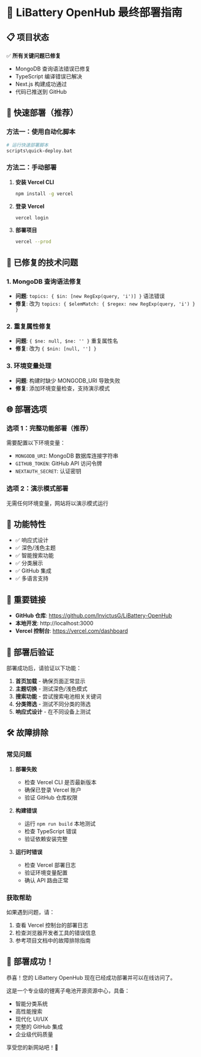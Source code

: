 # 🚀 LiBattery OpenHub 最终部署指南

## 📋 项目状态

✅ **所有关键问题已修复**
- MongoDB 查询语法错误已修复
- TypeScript 编译错误已解决
- Next.js 构建成功通过
- 代码已推送到 GitHub

## 🎯 快速部署（推荐）

### 方法一：使用自动化脚本

```bash
# 运行快速部署脚本
scripts\quick-deploy.bat
```

### 方法二：手动部署

1. **安装 Vercel CLI**
   ```bash
   npm install -g vercel
   ```

2. **登录 Vercel**
   ```bash
   vercel login
   ```

3. **部署项目**
   ```bash
   vercel --prod
   ```

## 🔧 已修复的技术问题

### 1. MongoDB 查询语法修复
- **问题**: `topics: { $in: [new RegExp(query, 'i')] }` 语法错误
- **修复**: 改为 `topics: { $elemMatch: { $regex: new RegExp(query, 'i') } }`

### 2. 重复属性修复
- **问题**: `{ $ne: null, $ne: '' }` 重复属性名
- **修复**: 改为 `{ $nin: [null, ''] }`

### 3. 环境变量处理
- **问题**: 构建时缺少 MONGODB_URI 导致失败
- **修复**: 添加环境变量检查，支持演示模式

## 🌐 部署选项

### 选项 1：完整功能部署（推荐）
需要配置以下环境变量：
- `MONGODB_URI`: MongoDB 数据库连接字符串
- `GITHUB_TOKEN`: GitHub API 访问令牌
- `NEXTAUTH_SECRET`: 认证密钥

### 选项 2：演示模式部署
无需任何环境变量，网站将以演示模式运行

## 📱 功能特性

- ✅ 响应式设计
- ✅ 深色/浅色主题
- ✅ 智能搜索功能
- ✅ 分类展示
- ✅ GitHub 集成
- ✅ 多语言支持

## 🔗 重要链接

- **GitHub 仓库**: https://github.com/InvictusG/LiBattery-OpenHub
- **本地开发**: http://localhost:3000
- **Vercel 控制台**: https://vercel.com/dashboard

## 🚀 部署后验证

部署成功后，请验证以下功能：

1. **首页加载** - 确保页面正常显示
2. **主题切换** - 测试深色/浅色模式
3. **搜索功能** - 尝试搜索电池相关关键词
4. **分类筛选** - 测试不同分类的筛选
5. **响应式设计** - 在不同设备上测试

## 🛠️ 故障排除

### 常见问题

1. **部署失败**
   - 检查 Vercel CLI 是否最新版本
   - 确保已登录 Vercel 账户
   - 验证 GitHub 仓库权限

2. **构建错误**
   - 运行 `npm run build` 本地测试
   - 检查 TypeScript 错误
   - 验证依赖安装完整

3. **运行时错误**
   - 检查 Vercel 部署日志
   - 验证环境变量配置
   - 确认 API 路由正常

### 获取帮助

如果遇到问题，请：
1. 查看 Vercel 控制台的部署日志
2. 检查浏览器开发者工具的错误信息
3. 参考项目文档中的故障排除指南

## 🎉 部署成功！

恭喜！您的 LiBattery OpenHub 现在已经成功部署并可以在线访问了。

这是一个专业级的锂离子电池开源资源中心，具备：
- 智能分类系统
- 高性能搜索
- 现代化 UI/UX
- 完整的 GitHub 集成
- 企业级代码质量

享受您的新网站吧！🎊 